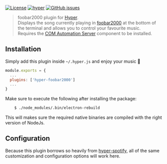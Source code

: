 [![License](https://img.shields.io/github/license/OrionNebula/hyper-foobar2000.svg)](LICENSE.md)
[![hyper](https://img.shields.io/badge/Hyper-v1.3.3-brightgreen.svg)](https://github.com/zeit/hyper/releases/tag/1.3.3)
[![GitHub issues](https://img.shields.io/github/issues/OrionNebula/hyper-foobar2000.svg)](https://github.com/OrionNebula/hyper-foobar2000/issues)


> foobar2000 plugin for [Hyper](https://hyper.is). <br>
Displays the song currently playing in [foobar2000](https://www.foobar2000.org/) at the bottom of the terminal and allows you to control your favourite music. <br>
Requires the [COM Automation Server](https://hydrogenaud.io/index.php/topic,39946.0.html) component to be installed.

## Installation
Simply add this plugin inside `~/.hyper.js` and enjoy your music :musical_note:
```js
module.exports = {
  ...
  plugins: ['hyper-foobar2000']
  ...
}
```

Make sure to execute the following after installing the package:
```bash
    $ ./node_modules/.bin/electron-rebuild
```

This will makes sure the required native binaries are compiled with the right version of NodeJs.

## Configuration

Because this plugin borrows so heavily from [hyper-spotify](https://github.com/panz3r/hyper-spotify), all of the same customization and configuration options will work here.

